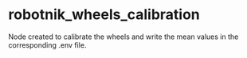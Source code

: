 # robotnik_wheels_calibration

Node created to calibrate the wheels and write the mean values in the corresponding .env file.
